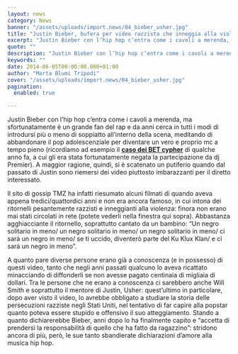 ```yaml
---
layout: news
category: News
banner: "/assets/uploads/import.news/04_bieber_usher.jpg"
title: "Justin Bieber, bufera per video razzista che inneggia alla violenza"
excerpt: "Justin Bieber con l’hip hop c’entra come i cavoli a merenda, ma sfortunatamente è un grande fan del rap e da anni cerca in tutti i modi di introdursi più o meno di soppiatto all’interno della scena, meditando di abbandonare il pop adolescenziale per diventare un vero e proprio mc a tempo pieno (ricordiamo ad [&hellip"
quote: ""
description: "Justin Bieber con l’hip hop c’entra come i cavoli a merenda, ma sfortunatamente è un grande fan del rap e da anni cerca in tutti i modi di introdursi più o meno di soppiatto all’interno della scena, meditando di abbandonare il pop adolescenziale per diventare un vero e proprio mc a tempo pieno (ricordiamo ad [&hellip"
keywords: ""
date: 2014-06-05T00:00:00.000+01:00
author: "Marta Blumi Tripodi"
cover: "/assets/uploads/import.news/04_bieber_usher.jpg"
pagination:
  enabled: true

---
```


[](https://hotmc.com/wp-content/uploads/2014/06/04%5Fbieber%5Fusher.jpg)

Justin Bieber con l’hip hop c’entra come i cavoli a merenda, ma sfortunatamente è un grande fan del rap e da anni cerca in tutti i modi di introdursi più o meno di soppiatto all’interno della scena, meditando di abbandonare il pop adolescenziale per diventare un vero e proprio mc a tempo pieno (ricordiamo ad esempio il [**caso dei BET cypher**](https://hotmc.com/justin-bieber-cerca-di-infiltrarsi-in-un-cypher-con-una-strofa-non-sua-premier-glielo-impedisce/ "http://hotmc.com/justin-bieber-cerca-di-infiltrarsi-in-un-cypher-con-una-strofa-non-sua-premier-glielo-impedisce/") di qualche anno fa, a cui gli era stata fortunatamente negata la partecipazione da dj Premier). A maggior ragione, quindi, si è scatenato un putiferio quando dal passato di Justin sono riemersi dei video piuttosto imbarazzanti per il diretto interessato.

Il sito di gossip TMZ ha infatti riesumato alcuni filmati di quando aveva appena tredici/quattordici anni e non era ancora famoso, in cui intona dei ritornelli pesantemente razzisti e inneggianti alla violenza: finora non erano mai stati circolati in rete (potete vederli nella finestra qui sopra). Abbastanza agghiacciante il ritornello, soprattutto cantato da un bambino: “Un negro solitario in meno/ un negro solitario in meno/ un negro solitario in meno/ ci sarà un negro in meno/ se ti uccido, diventerò parte del Ku Klux Klan/ e ci sarà un negro in meno”.

A quanto pare diverse persone erano già a conoscenza (e in possesso) di questi video, tanto che negli anni passati qualcuno lo aveva ricattato minacciando di diffonderli se non avesse pagato centinaia di migliaia di dollari. Tra le persone che ne erano a conoscenza ci sarebbero anche Will Smith e soprattutto il mentore di Justin, Usher: quest’ultimo in particolare, dopo aver visto il video, lo avrebbe obbligato a studiare la storia delle persecuzioni razziste negli Stati Uniti, nel tentativo di far capire alla popstar quanto poteva essere stupido e offensivo il suo atteggiamento. Stando a quanto dichiarerebbe Bieber, anni dopo lo ha finalmente capito e “accetta di prendersi la responsabilità di quello che ha fatto da ragazzino”: stridono ancora di più, però, le sue tanto sbandierate dichiarazioni d’amore alla musica hip hop.